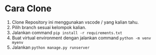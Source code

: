 # Cara Clone
1. Clone Repository ini menggunakan vscode / yang kalian tahu.
2. Pilih branch sesuai kelompok kalian.
3. Jalankan command `pip install -r requirements.txt`
4. Buat virtual environment dengan jalankan command `python -m venv myenv`
5. Jalankan `python manage.py runserver`
